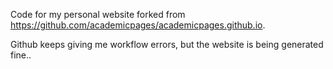 Code for my personal website forked from https://github.com/academicpages/academicpages.github.io.

Github keeps giving me workflow errors, but the website is being generated fine..

